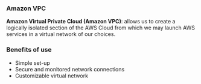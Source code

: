 ### Amazon VPC

**Amazon Virtual Private Cloud (Amazon VPC)**: allows us to create a logically isolated section of the AWS Cloud from which we may launch AWS services in a virtual network of our choices.

### Benefits of use

- Simple set-up 
- Secure and monitored network connections
- Customizable virtual network
